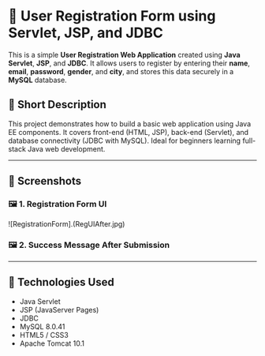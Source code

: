 # 📝 User Registration Form using Servlet, JSP, and JDBC

This is a simple **User Registration Web Application** created using **Java Servlet**, **JSP**, and **JDBC**. It allows users to register by entering their **name**, **email**, **password**, **gender**, and **city**, and stores this data securely in a **MySQL** database.

## 🧾 Short Description

This project demonstrates how to build a basic web application using Java EE components. It covers front-end (HTML, JSP), back-end (Servlet), and database connectivity (JDBC with MySQL). Ideal for beginners learning full-stack Java web development.

---

## 📸 Screenshots

### 🖼️ 1. Registration Form UI
![RegistrationForm].(RegUIAfter.jpg)

### 🖼️ 2. Success Message After Submission

---

## 🚀 Technologies Used

- Java Servlet
- JSP (JavaServer Pages)
- JDBC
- MySQL 8.0.41
- HTML5 / CSS3
- Apache Tomcat 10.1



